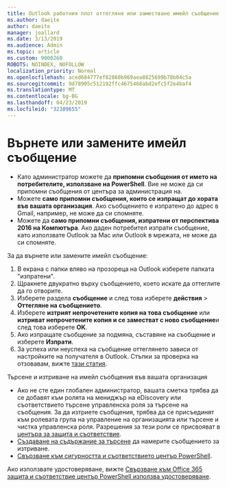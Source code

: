 ```yaml
---
title: Outlook работния плот оттегляне или заместване имейл съобщение
ms.author: daeite
author: daeite
manager: joallard
ms.date: 3/13/2019
ms.audience: Admin
ms.topic: article
ms.custom: 9000260
ROBOTS: NOINDEX, NOFOLLOW
localization_priority: Normal
ms.openlocfilehash: aced684777ef82860b969aea8825699b78b04c5a
ms.sourcegitcommit: 9d78905c512192ffc4675468abd2efc5f2e4baf4
ms.translationtype: MT
ms.contentlocale: bg-BG
ms.lasthandoff: 04/23/2019
ms.locfileid: "32389655"
---
```

# <a name="recall-or-replace-an-email-message"></a>Върнете или замените имейл съобщение

- Като администратор можете да **припомни съобщения от името на потребителите, използване на PowerShell**. Вие не може да си припомни съобщения от центъра за администрация на.
- Можете **само припомни съобщения, които се изпращат до хората във вашата организация**. Ако съобщението е изпратено до адрес в Gmail, например, не може да си спомняте.
- Можете да **само припомни съобщения, изпратени от перспектива 2016 на Компютъра**. Ако даден потребител изпрати съобщение, като използвате Outlook за Mac или Outlook в мрежата, не може да си спомняте.

За да върнете или замените имейл съобщение:

1. В екрана с папки вляво на прозореца на Outlook изберете папката "изпратени".
1. Щракнете двукратно върху съобщението, което искате да оттеглите да го отворите.
1. Изберете раздела **съобщение** и след това изберете **действия** > **Оттегляне на съобщението**.
1. Изберете **изтрият непрочетените копия на това съобщение** или **изтриват непрочетените копия и се заместват с ново съобщение**и след това изберете **OK**.
1. Ако изпращате съобщение за подмяна, съставяне на съобщение и изберете **Изпрати**.
1. За успеха или неуспеха на съобщение оттеглянето зависи от настройките на получателя в Outlook. Стъпки за проверка на отзовавам, вижте [тази статия](https://support.office.com/article/35027f88-d655-4554-b4f8-6c0729a723a0).

Търсене и изтриване на имейл съобщения във вашата организация

- Ако не сте един глобален администратор, вашата сметка трябва да се добавят към ролята на мениджър на eDiscovery или съответствието търсене управленска роля за търсене на съобщения. За да изтриете съобщения, трябва да се присъединят към ролевата група на управление на организацията или търсене и чистка управленска роля. Разрешения за тези роли се присвояват в [центъра за защита и съответствие](https://go.microsoft.com/fwlink/?linkid=2083731).
- [Създаване на съдържание за търсене](https://docs.microsoft.com/office365/securitycompliance/content-search) да намерите съобщението за изтриване.
- [Свързване към сигурността и съответствието център PowerShell](https://docs.microsoft.com/powershell/exchange/office-365-scc/connect-to-scc-powershell/connect-to-scc-powershell?view=exchange-ps).

Ако използвате удостоверяване, вижте [Свързване към Office 365 защита и съответствие център PowerShell използва удостоверяване](https://docs.microsoft.com/powershell/exchange/office-365-scc/connect-to-scc-powershell/mfa-connect-to-scc-powershell?view=exchange-ps).